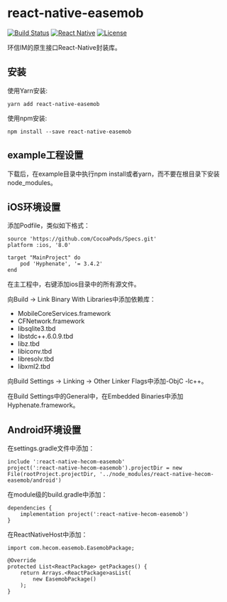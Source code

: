 # react-native-easemob

[![Build Status](https://travis-ci.org/RNCommon/react-native-easemob.svg?branch=master)](https://travis-ci.org/RNCommon/react-native-easemob)
[![React Native](https://img.shields.io/badge/react%20native-0.52.2-brightgreen.svg)](https://github.com/facebook/react-native)
[![License](https://img.shields.io/github/license/mashape/apistatus.svg)](https://github.com/RNCommon/react-native-easemob/blob/master/LICENSE)

环信IM的原生接口React-Native封装库。

## 安装

使用Yarn安装:

```
yarn add react-native-easemob
```

使用npm安装:

```
npm install --save react-native-easemob
```

## example工程设置

下载后，在example目录中执行npm install或者yarn，而不要在根目录下安装node_modules。

## iOS环境设置

添加Podfile，类似如下格式：

```
source 'https://github.com/CocoaPods/Specs.git'
platform :ios, '8.0'

target "MainProject" do
    pod 'Hyphenate', '= 3.4.2'
end
```

在主工程中，右键添加ios目录中的所有源文件。

向Build → Link Binary With Libraries中添加依赖库：

* MobileCoreServices.framework
* CFNetwork.framework
* libsqlite3.tbd
* libstdc++.6.0.9.tbd
* libz.tbd
* libiconv.tbd
* libresolv.tbd
* libxml2.tbd

向Build Settings → Linking → Other Linker Flags中添加-ObjC -lc++。

在Build Settings中的General中，在Embedded Binaries中添加Hyphenate.framework。

## Android环境设置

在settings.gradle文件中添加：
```
include ':react-native-hecom-easemob'
project(':react-native-hecom-easemob').projectDir = new File(rootProject.projectDir, '../node_modules/react-native-hecom-easemob/android')
```
在module级的build.gradle中添加：
```
dependencies {
    implementation project(':react-native-hecom-easemob')
}
```
在ReactNativeHost中添加：
```
import com.hecom.easemob.EasemobPackage;

@Override
protected List<ReactPackage> getPackages() {
    return Arrays.<ReactPackage>asList(
        new EasemobPackage()
    );
}
```